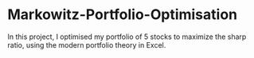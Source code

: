 # Markowitz-Portfolio-Optimisation
In this project, I optimised my portfolio of 5 stocks to maximize the sharp ratio, using the modern portfolio theory in Excel.
